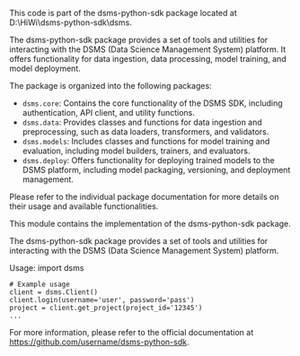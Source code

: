 This code is part of the dsms-python-sdk package located at D:\HiWi\dsms-python-sdk\dsms.

The dsms-python-sdk package provides a set of tools and utilities for interacting with the DSMS (Data Science Management System) platform. It offers functionality for data ingestion, data processing, model training, and model deployment.

The package is organized into the following packages:

- `dsms.core`: Contains the core functionality of the DSMS SDK, including authentication, API client, and utility functions.
- `dsms.data`: Provides classes and functions for data ingestion and preprocessing, such as data loaders, transformers, and validators.
- `dsms.models`: Includes classes and functions for model training and evaluation, including model builders, trainers, and evaluators.
- `dsms.deploy`: Offers functionality for deploying trained models to the DSMS platform, including model packaging, versioning, and deployment management.

Please refer to the individual package documentation for more details on their usage and available functionalities.

This module contains the implementation of the dsms-python-sdk package.

The dsms-python-sdk package provides a set of tools and utilities for interacting with the DSMS (Data Science Management System) platform.

Usage:
    import dsms

    # Example usage
    client = dsms.Client()
    client.login(username='user', password='pass')
    project = client.get_project(project_id='12345')
    ...

For more information, please refer to the official documentation at https://github.com/username/dsms-python-sdk.
